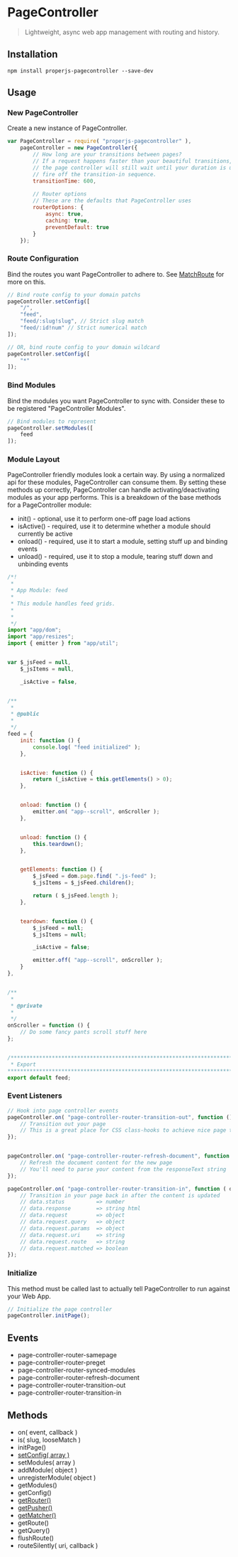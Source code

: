 PageController
==============

> Lightweight, async web app management with routing and history.



## Installation

```shell
npm install properjs-pagecontroller --save-dev
```


## Usage

### New PageController
Create a new instance of PageController.
```javascript
var PageController = require( "properjs-pagecontroller" ),
    pageController = new PageController({
        // How long are your transitions between pages?
        // If a request happens faster than your beautiful transitions,
        // the page controller will still wait until your duration is up to
        // fire off the transition-in sequence.
        transitionTime: 600,
    
        // Router options
        // These are the defaults that PageController uses
        routerOptions: {
            async: true,
            caching: true,
            preventDefault: true
        }
    });
```

### Route Configuration
Bind the routes you want PageController to adhere to. See [MatchRoute](https://github.com/ProperJS/MatchRoute) for more on this.
```javascript
// Bind route config to your domain patchs
pageController.setConfig([
    "/",
    "feed",
    "feed/:slug!slug", // Strict slug match
    "feed/:id!num" // Strict numerical match
]);

// OR, bind route config to your domain wildcard
pageController.setConfig([
    "*"
]);
```

### Bind Modules
Bind the modules you want PageController to sync with. Consider these to be registered "PageController Modules".
```javascript
// Bind modules to represent
pageController.setModules([
    feed
]);
```

### Module Layout
PageController friendly modules look a certain way. By using a normalized api for these modules, PageController can consume them. By setting these methods up correctly, PageController can handle activating/deactivating modules as your app performs. This is a breakdown of the base methods for a PageController module:

- init() - optional, use it to perform one-off page load actions
- isActive() - required, use it to determine whether a module should currently be active
- onload() - required, use it to start a module, setting stuff up and binding events
- unload() - required, use it to stop a module, tearing stuff down and unbinding events

```javascript
/*!
 *
 * App Module: feed
 *
 * This module handles feed grids.
 *
 *
 */
import "app/dom";
import "app/resizes";
import { emitter } from "app/util";


var $_jsFeed = null,
    $_jsItems = null,

    _isActive = false,


/**
 *
 * @public
 *
 */
feed = {
    init: function () {
        console.log( "feed initialized" );
    },


    isActive: function () {
        return (_isActive = this.getElements() > 0);
    },


    onload: function () {
        emitter.on( "app--scroll", onScroller );
    },


    unload: function () {
        this.teardown();
    },


    getElements: function () {
        $_jsFeed = dom.page.find( ".js-feed" );
        $_jsItems = $_jsFeed.children();

        return ( $_jsFeed.length );
    },


    teardown: function () {
        $_jsFeed = null;
        $_jsItems = null;

        _isActive = false;

        emitter.off( "app--scroll", onScroller );
    }
},


/**
 *
 * @private
 *
 */
onScroller = function () {
    // Do some fancy pants scroll stuff here
};


/******************************************************************************
 * Export
*******************************************************************************/
export default feed;
```

### Event Listeners
```javascript
// Hook into page controller events
pageController.on( "page-controller-router-transition-out", function () {
    // Transition out your page
    // This is a great place for CSS class-hooks to achieve nice page transitions
});


pageController.on( "page-controller-router-refresh-document", function ( html ) {
    // Refresh the document content for the new page
    // You'll need to parse your content from the responseText string
});

pageController.on( "page-controller-router-transition-in", function ( data ) {
    // Transition in your page back in after the content is updated
    // data.status          => number
    // data.response        => string html
    // data.request         => object
    // data.request.query   => object
    // data.request.params  => object
    // data.request.uri     => string
    // data.request.route   => string
    // data.request.matched => boolean
});
```

### Initialize
This method must be called last to actually tell PageController to run against your Web App.
```javascript
// Initialize the page controller
pageController.initPage();
```



## Events
- page-controller-router-samepage
- page-controller-router-preget
- page-controller-router-synced-modules
- page-controller-router-refresh-document
- page-controller-router-transition-out
- page-controller-router-transition-in



## Methods
- on( event, callback )
- is( slug, looseMatch )
- initPage()
- [setConfig( array )](https://github.com/ProperJS/MatchRoute)
- setModules( array )
- addModule( object )
- unregisterModule( object )
- getModules()
- getConfig()
- [getRouter()](https://github.com/ProperJS/Router)
- [getPusher()](https://github.com/ProperJS/PushState)
- [getMatcher()](https://github.com/ProperJS/MatchRoute)
- getRoute()
- getQuery()
- flushRoute()
- routeSilently( uri, callback )
